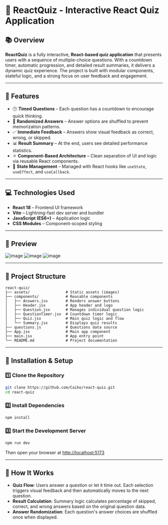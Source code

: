 # 🧠 ReactQuiz - Interactive React Quiz Application

## 📚 Overview

**ReactQuiz** is a fully interactive, **React-based quiz application** that presents users with a sequence of multiple-choice questions. With a countdown timer, automatic progression, and detailed result summaries, it delivers a dynamic quiz experience. The project is built with modular components, stateful logic, and a strong focus on user feedback and engagement.

---

## 🚀 Features

* 🕒 **Timed Questions** – Each question has a countdown to encourage quick thinking.
* 🔄 **Randomized Answers** – Answer options are shuffled to prevent memorization patterns.
* ✅ **Immediate Feedback** – Answers show visual feedback as correct, wrong, or skipped.
* 📊 **Result Summary** – At the end, users see detailed performance statistics.
* ⚛️ **Component-Based Architecture** – Clean separation of UI and logic via reusable React components.
* 🧪 **State Management** – Managed with React hooks like `useState`, `useEffect`, and `useCallback`.

---

## 💻 Technologies Used

* **React 18** – Frontend UI framework
* **Vite** – Lightning-fast dev server and bundler
* **JavaScript (ES6+)** – Application logic
* **CSS Modules** – Component-scoped styling

---

## 📸 Preview

![image](https://github.com/user-attachments/assets/66bd5430-ffa7-4940-84e7-b4693a9d3cdc)
![image](https://github.com/user-attachments/assets/473fb687-da4b-4b4d-b86f-e5115d6ce800)
![image](https://github.com/user-attachments/assets/cdb43324-d5e4-46a8-97c2-e74ea1b2ce67)



---

## 📂 Project Structure

```
react-quiz/
├── assets/                # Static assets (images)
├── components/            # Reusable components
│   ├── Answers.jsx        # Renders answer buttons
│   ├── Header.jsx         # App header and logo
│   ├── Question.jsx       # Manages individual question logic
│   ├── QuestionTimer.jsx  # Countdown timer logic
│   ├── Quiz.jsx           # Main quiz logic and flow
│   └── Summary.jsx        # Displays quiz results
├── questions.js           # Questions data source
├── App.jsx                # Main app component
├── main.jsx               # App entry point
└── README.md              # Project documentation
```

---

## 💾 Installation & Setup

### 1️⃣ Clone the Repository

```bash
git clone https://github.com/Caiko/react-quiz.git
cd react-quiz
```

### 2️⃣ Install Dependencies

```bash
npm install
```

### 3️⃣ Start the Development Server

```bash
npm run dev
```

Then open your browser at [http://localhost:5173](http://localhost:5173)

---

## 🧠 How It Works

* **Quiz Flow**: Users answer a question or let it time out. Each selection triggers visual feedback and then automatically moves to the next question.
* **Result Calculation**: Summary logic calculates percentage of skipped, correct, and wrong answers based on the original question data.
* **Answer Randomization**: Each question's answer choices are shuffled once when displayed.


